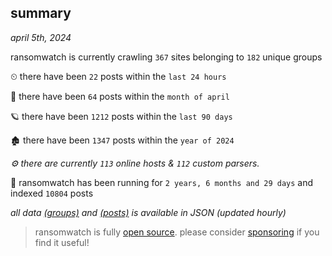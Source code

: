 
## summary
_april 5th, 2024_

ransomwatch is currently crawling `367` sites belonging to `182` unique groups

⏲ there have been `22` posts within the `last 24 hours`

🦈 there have been `64` posts within the `month of april`

🪐 there have been `1212` posts within the `last 90 days`

🏚 there have been `1347` posts within the `year of 2024`

_⚙️ there are currently `113` online hosts & `112` custom parsers._

🦕 ransomwatch has been running for `2 years, 6 months and 29 days` and indexed `10804` posts

_all data  [(groups)](http://ransomwhat.telemetry.ltd/groups) and [(posts)](http://ransomwhat.telemetry.ltd/posts) is available in JSON (updated hourly)_

> ransomwatch is fully [open source](https://github.com/joshhighet/ransomwatch#ransomwatch--). please consider [sponsoring](https://github.com/sponsors/joshhighet) if you find it useful!
